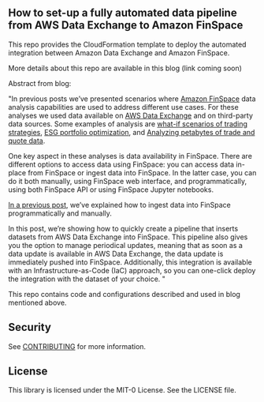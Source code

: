 ## How to set-up a fully automated data pipeline from AWS Data Exchange to Amazon FinSpace

This repo provides the CloudFormation template to deploy the automated integration between Amazon Data Exchange and Amazon FinSpace. 

More details about this repo are available in this blog (link coming soon)

Abstract from blog: 

"In previous posts we’ve presented scenarios where [Amazon FinSpace](https://aws.amazon.com/finspace/) data analysis capabilities are used to address different use cases. For these analyses we used data available on [AWS Data Exchange](https://aws.amazon.com/data-exchange/) and on third-party data sources. Some examples of analysis are [what-if scenarios of trading strategies](https://aws.amazon.com/blogs/industries/how-to-run-what-if-scenarios-for-trading-strategies-with-amazon-finspace/), [ESG portfolio optimization](https://aws.amazon.com/blogs/industries/automated-and-personalized-asset-portfolio-optimization-combining-esg-and-financial-data-on-amazon-finspace/), and [Analyzing petabytes of trade and quote data](https://aws.amazon.com/blogs/big-data/analyzing-petabytes-of-trade-and-quote-data-with-amazon-finspace/).

One key aspect in these analyses is data availability in FinSpace. There are different options to access data using FinSpace: you can access data in-place from FinSpace or ingest data into FinSpace. In the latter case, you can do it both manually, using FinSpace web interface, and programmatically, using both FinSpace API or using FinSpace Jupyter notebooks.

[In a previous post](https://aws.amazon.com/blogs/industries/using-esg-data-from-aws-dataexchange-in-amazon-finspace/), we’ve explained how to ingest data into FinSpace programmatically and manually.

In this post, we’re showing how to quickly create a pipeline that inserts datasets from AWS Data Exchange into FinSpace. This pipeline also gives you the option to manage periodical updates, meaning that as soon as a data update is available in AWS Data Exchange, the data update is immediately pushed into FinSpace. 
Additionally, this integration is available with an Infrastructure-as-Code (IaC) approach, so you can one-click deploy the integration with the dataset of your choice.
"

This repo contains code and configurations described and used in blog mentioned above. 

## Security

See [CONTRIBUTING](CONTRIBUTING.md#security-issue-notifications) for more information.

## License

This library is licensed under the MIT-0 License. See the LICENSE file.

